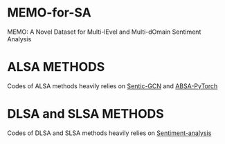# MEMO-for-SA
MEMO: A Novel Dataset for Multi-lEvel and Multi-dOmain Sentiment Analysis

# ALSA METHODS

Codes of ALSA methods heavily relies on [Sentic-GCN](https://github.com/BinLiang-NLP/Sentic-GCN) and [ABSA-PyTorch](https://github.com/songyouwei/ABSA-PyTorch)

# DLSA and SLSA METHODS

Codes of DLSA and SLSA methods heavily relies on [Sentiment-analysis](https://github.com/davide97l/Sentiment-analysis)


